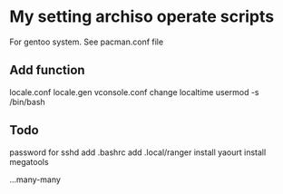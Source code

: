 My setting archiso operate scripts
=====================================
For gentoo system. See pacman.conf file

## Add function

locale.conf
locale.gen
vconsole.conf
change localtime
usermod -s /bin/bash


## Todo
password for sshd
add .bashrc
add .local/ranger
install yaourt
install megatools

...many-many

